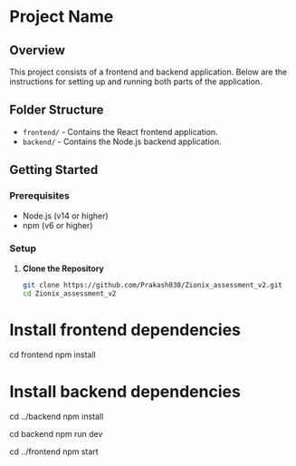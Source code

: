 # Project Name

## Overview

This project consists of a frontend and backend application. Below are the instructions for setting up and running both parts of the application.

## Folder Structure

- `frontend/` - Contains the React frontend application.
- `backend/` - Contains the Node.js backend application.

## Getting Started

### Prerequisites

- Node.js (v14 or higher)
- npm (v6 or higher)

### Setup

1. **Clone the Repository**

   ```bash
   git clone https://github.com/Prakash030/Zionix_assessment_v2.git
   cd Zionix_assessment_v2
# Install frontend dependencies
cd frontend
npm install

# Install backend dependencies
cd ../backend
npm install


cd backend
npm run dev


cd ../frontend
npm start
